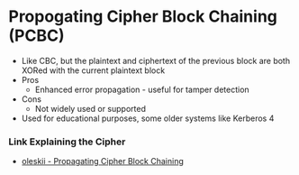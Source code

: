 # Propogating Cipher Block Chaining (PCBC)
- Like CBC, but the plaintext and ciphertext of the previous block are both XORed with the current plaintext block
- Pros
    - Enhanced error propagation - useful for tamper detection
- Cons
    - Not widely used or supported
- Used for educational purposes, some older systems like Kerberos 4

### Link Explaining the Cipher
- [oleskii - Propagating Cipher Block Chaining](https://oleksii.shmalko.com/20200318130825/)